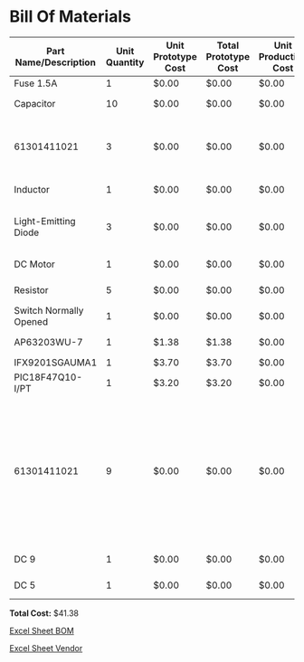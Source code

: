 # Bill Of Materials

| Part Name/Description | Unit Quantity | Unit Prototype Cost | Total Prototype Cost | Unit Production Cost | Total Production Cost | Manufacturer | Manufacturer Part # | Vendor Link | Datasheet Link | Supplier | Supplier Part # | # Ordered | Date Submitted to Prof. | # Received | Surplus | Schematic Reference Designators |
|-----------------------|---------------|---------------------|----------------------|----------------------|-----------------------|--------------|---------------------|-------------|----------------|----------|-------------------|-----------|----------------------|------------|---------|--------------------------------|
| Fuse 1.5A | 1 | $0.00 | $0.00 | $0.00 | $0.00 | Littlefuse | 02981001ZXT | Digikey | Datasheet | Digikey | F3470-ND | 0 | 2/28/2025 | | -1 | F1 |
| Capacitor | 10 | $0.00 | $0.00 | $0.00 | $0.00 | Peralta Lab | Capacitor | Peralta Lab | Peralta Lab | Peralta Lab | Peralta Lab | 0 | 2/28/2025 | | -10 | C, C2, C4, C? |
| 61301411021 | 3 | $0.00 | $0.00 | $0.00 | $0.00 | Peralta Lab | 61301411021 | Peralta Lab | Peralta Lab | Peralta Lab | Peralta Lab | 0 | 2/28/2025 | | -3 | Connector IN, Connector OUT, Snap Programmer |
| Inductor | 1 | $0.00 | $0.00 | $0.00 | $0.00 | Peralta Lab | Inductor | Peralta Lab | Peralta Lab | Peralta Lab | Peralta Lab | 0 | 2/28/2025 | | -1 | L |
| Light-Emitting Diode | 3 | $0.00 | $0.00 | $0.00 | $0.00 | Peralta Lab | LED | Peralta Lab | Peralta Lab | Peralta Lab | Peralta Lab | 0 | 2/28/2025 | | -3 | LED- PIC Debug, LED- Power Debug |
| DC Motor | 1 | $0.00 | $0.00 | $0.00 | $0.00 | Peralta Lab | DC Motor | Peralta Lab | Peralta Lab | Peralta Lab | Peralta Lab | 0 | 2/28/2025 | | -1 | Motor Pump |
| Resistor | 5 | $0.00 | $0.00 | $0.00 | $0.00 | Peralta Lab | Resistor | Peralta Lab | Peralta Lab | Peralta Lab | Peralta Lab | 0 | 2/28/2025 | | -5 | R1, R6, R7, R? |
| Switch Normally Opened | 1 | $0.00 | $0.00 | $0.00 | $0.00 | Peralta Lab | Switch NO | Peralta Lab | Peralta Lab | Peralta Lab | Peralta Lab | 0 | 2/28/2025 | | -1 | S? |
| AP63203WU-7 | 1 | $1.38 | $1.38 | $0.00 | $0.00 | Diodes Incorporated | AP63203WU-7 | Digikey | Datasheet | Digikey | AP63203WU-7DITR-ND | 5 | 2/28/2025 | | -1 | U1 |
| IFX9201SGAUMA1 | 1 | $3.70 | $3.70 | $0.00 | $0.00 | Infineon | IFX9201SGAUMA1 | Digikey | Datasheet | Digikey | IFX9201SGAUMA1 | 5 | 2/28/2025 | | -1 | U2 |
| PIC18F47Q10-I/PT | 1 | $3.20 | $3.20 | $0.00 | $0.00 | Microchip | PIC18F47Q10-I/PT | Digikey | Datasheet | Digikey | PIC18F47Q10-I/PT | 5 | 2/28/2025 | | -1 | U3 |
| 61301411021 | 9 | $0.00 | $0.00 | $0.00 | $0.00 | Peralta Lab | 61301411021 | Peralta Lab | Peralta Lab | Peralta Lab | Peralta Lab | 0 | 2/28/2025 | | -9 | Test point-OUT2, Test-MCLR, Test-PGC, Test-PGD, Test-point CSN, Test-Point OUT1, Test-point SCK, Test-Point SI, Test-point SO |
| DC 9 | 1 | $0.00 | $0.00 | $0.00 | $0.00 | Peralta Lab | DC 9 | Peralta Lab | Peralta Lab | Peralta Lab | Peralta Lab | 0 | 2/28/2025 | | -1 | VSRC |
| DC 5 | 1 | $0.00 | $0.00 | $0.00 | $0.00 | Peralta Lab | DC 5 | Peralta Lab | Peralta Lab | Peralta Lab | Peralta Lab | 0 | 2/28/2025 | | -1 | VSRC |

**Total Cost:** $41.38

[Excel Sheet BOM ](https://docs.google.com/spreadsheets/d/156U78wOTZNQjrQSCz7AoKw_OFbUZ7FwH/edit?usp=sharing&ouid=107614409505094169035&rtpof=true&sd=true)

[Excel Sheet Vendor ](https://docs.google.com/spreadsheets/d/156U78wOTZNQjrQSCz7AoKw_OFbUZ7FwH/edit?usp=sharing&ouid=107614409505094169035&rtpof=true&sd=true)
